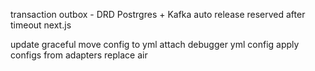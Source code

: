 transaction outbox - DRD Postrgres + Kafka
auto release reserved after timeout
next.js

update graceful
move config to yml
attach debugger
yml config
apply configs from adapters
replace air